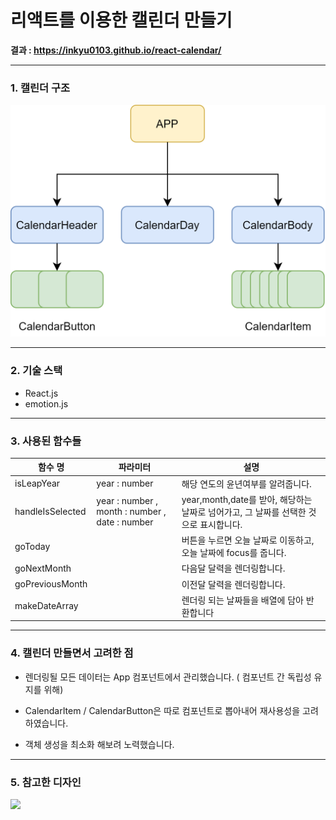 # 리액트를 이용한 캘린더 만들기

**결과 : https://inkyu0103.github.io/react-calendar/**

---

### 1. 캘린더 구조

![캘린더구조](/docs/Calendar.png)

---

### 2. 기술 스택

- React.js
- emotion.js

---

### 3. 사용된 함수들

| 함수 명          | 파라미터                                       | 설명                                                                                  |
| ---------------- | ---------------------------------------------- | ------------------------------------------------------------------------------------- |
| isLeapYear       | year : number                                  | 해당 연도의 윤년여부를 알려줍니다.                                                    |
| handleIsSelected | year : number , month : number , date : number | year,month,date를 받아, 해당하는 날짜로 넘어가고, 그 날짜를 선택한 것으로 표시합니다. |
| goToday          |                                                | 버튼을 누르면 오늘 날짜로 이동하고, 오늘 날짜에 focus를 줍니다.                       |
| goNextMonth      |                                                | 다음달 달력을 렌더링합니다.                                                           |
| goPreviousMonth  |                                                | 이전달 달력을 렌더링합니다.                                                           |
| makeDateArray    |                                                | 렌더링 되는 날짜들을 배열에 담아 반환합니다                                           |

---

### 4. 캘린더 만들면서 고려한 점

- 렌더링될 모든 데이터는 App 컴포넌트에서 관리했습니다. ( 컴포넌트 간 독립성 유지를 위해)

- CalendarItem / CalendarButton은 따로 컴포넌트로 뽑아내어 재사용성을 고려하였습니다.

- 객체 생성을 최소화 해보려 노력했습니다.

---

### 5. 참고한 디자인

![](https://csshint.com/wp-content/uploads/2020/09/Calendar-js.jpg)
